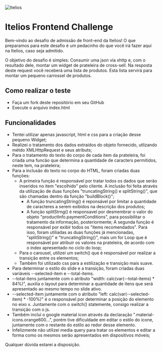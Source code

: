 ![Itelios](http://www.itelios.com.br/images/logo_itelios_orange@2x.png)

# Itelios Frontend Challenge

Bem-vindo ao desafio de admissão de front-end da Itelios! O que preparamos para este desafio é um pedacinho do que você irá fazer aqui na Itelios, caso seja admitido.

O objetivo do desafio é simples: Consumir uma json via xhttp e, com o resultado dele, montar um widget de prateleira de cross-sell. Na resposta deste request você receberá uma lista de produtos. Esta lista servirá para montar um pequeno carrossel de produtos. 

## Como realizar o teste

- Faça um fork deste repositório em seu GitHub
- Execute o arquivo index.html

## Funcionalidades

- Tentei utilizar apenas javascript, html e css para a criação desse pequeno Widget;
- Realizei o tratamento dos dados extraídos do objeto fornecido, utlizando métdo XMLHttpRequest e seus atributs;
- Para o tratamento do texto do corpo de cada item da prateleira, foi criada uma funcão que determina a quantidade de caracters permitidos, neste tem, na prateleira;
- Para a inclusão do texto no corpo do HTML, foram criadas duas funções:
  - A primeira função é responsável por tratar todos os dados que serão inseridos no item "escolhido" pelo cliente. A inclusão foi feita através da utilização de duas funções "truncatingString() e splitString()", que são chamadas dentro da função "buildBlock()";
    - A função truncatingString() é reponsável por limitar a quantidade de caracteres a serem exibidos na descrição dos produtos;
    - A função splitStrng() é responsavel por desmembrar o valor do objeto "productInfo.paymentConditions", para possibilitar o tratamento da informação, posteriormente;
  A segunda função é responsável por exibir todos os "items recomendados". Para isso, foram utiliadas as duas funções já mencionadas, "splitString()" e "truncatingString()", mais um for Loop que é responsável por atribuir os valores na prateleira, de acordo com o index apresentado no ciclo do loop;
  - Para o carousel, utilizei um switch() que é responsável por realizar a transição entre os elementos;
  - Também foi utilizado css para a estilização e transição mais suave.
- Para determinar o estilo do slide e a transição, foram criadas duas variáveis --selected-item e --total-items.
 - --total-itens juntamente com o atributo "width: calc(var(--total-items) * 84%)", auxilia o layout para determinar a quantidade de itens que será apresentado ao mesmo tempo no slide ativo.
 - --selected-item juntamente com o atributo "left: calc(var(--selected-item) * -100%)" é o responsável por determinar a posição do elemento no eixo x. Juntamente com o switch() statemente, consigo realizar a transição com o js.
 - Também incluí o google material icon através da declaração ".material-icons.orange600...", porém tive dificuldade em editar o estilo do icone, juntamente com o restante do estilo ao redor desse elemento.
 - Infelizmente não utilizei media query para tratar os elementos e editar a forma como os mesmos serão apresentados em dispositivos móveis;
 
 Qualquer dúvida estarei a disposição.
